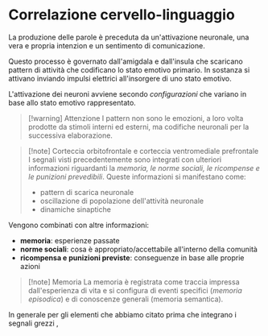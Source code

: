 # Correlazione cervello-linguaggio
La produzione delle parole è preceduta da un'attivazione neuronale, una vera e propria intenzion e un sentimento di comunicazione. 

Questo processo è governato dall'amigdala e dall'insula che scaricano pattern di attività che codificano lo stato emotivo primario. In sostanza si attivano inviando impulsi elettrici all'insorgere di uno stato emotivo.

L'attivazione dei neuroni avviene secondo *configurazioni* che variano in base allo stato emotivo rappresentato.

>[!warning] Attenzione
>I pattern non sono le emozioni, a loro volta prodotte da stimoli interni ed esterni, ma codifiche neuronali per la successiva elaborazione. 

>[!note] Corteccia orbitofrontale e corteccia ventromediale prefrontale
>I segnali visti precedentemente sono integrati con ulteriori informazioni riguardanti la *memoria, le norme sociali, le ricompense e le punizioni prevedibili*.
>Queste informazioni si manifestano come:
>- pattern di scarica neuronale
>- oscillazione di popolazione dell'attività neuronale
>- dinamiche sinaptiche


Vengono combinati con altre informazioni:
- **memoria**: esperienze passate
- **norme sociali**: cosa è appropriato/accettabile all'interno della comunità
- **ricompensa e punizioni previste**: conseguenze in base alle proprie azioni

>[!note] Memoria
>La memoria è registrata come traccia impressa dall'esperienza di vita e si configura di eventi specifici (*memoria episodica*) e di conoscenze generali (memoria semantica).

In generale per gli elementi che abbiamo citato prima che integrano i segnali grezzi ,

